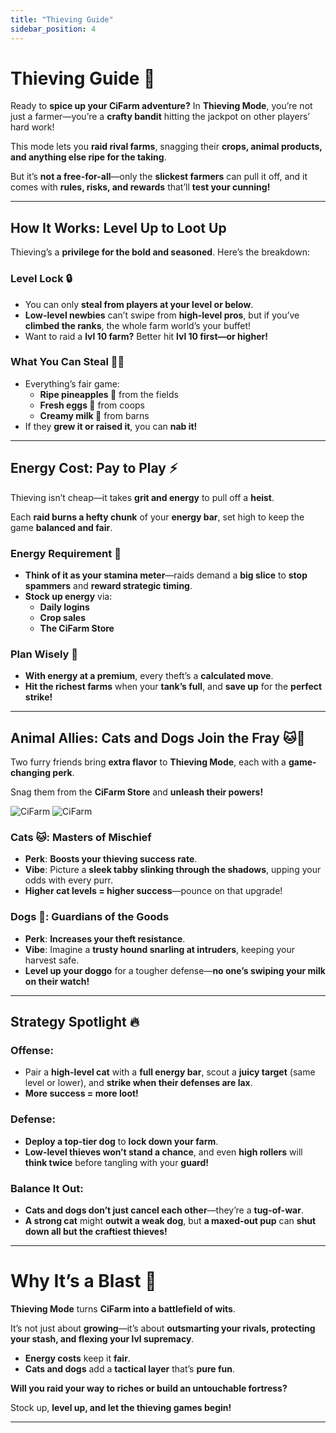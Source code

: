 ```yaml
---
title: "Thieving Guide"
sidebar_position: 4
---
```

# **Thieving Guide 🪬**  

Ready to **spice up your CiFarm adventure?** In **Thieving Mode**, you’re not just a farmer—you’re a **crafty bandit** hitting the jackpot on other players’ hard work!  

This mode lets you **raid rival farms**, snagging their **crops, animal products, and anything else ripe for the taking**.  

But it’s **not a free-for-all**—only the **slickest farmers** can pull it off, and it comes with **rules, risks, and rewards** that’ll **test your cunning!**

---

## **How It Works: Level Up to Loot Up**  

Thieving’s a **privilege for the bold and seasoned**. Here’s the breakdown:

### **Level Lock 🔒**  
- You can only **steal from players at your level or below**.  
- **Low-level newbies** can’t swipe from **high-level pros**, but if you’ve **climbed the ranks**, the whole farm world’s your buffet!  
- Want to raid a **lvl 10 farm?** Better hit **lvl 10 first—or higher!**  

### **What You Can Steal 🏴‍☠️**  
- Everything’s fair game:  
  - **Ripe pineapples 🍍** from the fields  
  - **Fresh eggs 🥚** from coops  
  - **Creamy milk 🥛** from barns  
- If they **grew it or raised it**, you can **nab it!**  

---

## **Energy Cost: Pay to Play ⚡**  

Thieving isn’t cheap—it takes **grit and energy** to pull off a **heist**.  

Each **raid burns a hefty chunk** of your **energy bar**, set high to keep the game **balanced and fair**.

### **Energy Requirement 🔋**  
- **Think of it as your stamina meter**—raids demand a **big slice** to **stop spammers** and **reward strategic timing**.  
- **Stock up energy** via:  
  - **Daily logins**  
  - **Crop sales**  
  - **The CiFarm Store**  

### **Plan Wisely 🧠**  
- **With energy at a premium**, every theft’s a **calculated move**.  
- **Hit the richest farms** when your **tank’s full**, and **save up** for the **perfect strike!**

---

## **Animal Allies: Cats and Dogs Join the Fray 🐱🐶**  

Two furry friends bring **extra flavor** to **Thieving Mode**, each with a **game-changing perk**.  

Snag them from the **CiFarm Store** and **unleash their powers!**

![CiFarm](/img/pets/cat.png)
![CiFarm](/img/pets/dog.png)

### **Cats 🐱: Masters of Mischief**  
- **Perk**: **Boosts your thieving success rate**.  
- **Vibe**: Picture a **sleek tabby slinking through the shadows**, upping your odds with every purr.  
- **Higher cat levels = higher success**—pounce on that upgrade!  

### **Dogs 🐶: Guardians of the Goods**  
- **Perk**: **Increases your theft resistance**.  
- **Vibe**: Imagine a **trusty hound snarling at intruders**, keeping your harvest safe.  
- **Level up your doggo** for a tougher defense—**no one’s swiping your milk on their watch!**  

---

## **Strategy Spotlight 🔥**  

### **Offense:**
- Pair a **high-level cat** with a **full energy bar**, scout a **juicy target** (same level or lower), and **strike when their defenses are lax**.  
- **More success = more loot!**  

### **Defense:**
- **Deploy a top-tier dog** to **lock down your farm**.  
- **Low-level thieves won’t stand a chance**, and even **high rollers** will **think twice** before tangling with your **guard!**  

### **Balance It Out:**
- **Cats and dogs don’t just cancel each other**—they’re a **tug-of-war**.  
- **A strong cat** might **outwit a weak dog**, but **a maxed-out pup** can **shut down all but the craftiest thieves!**  

---

# **Why It’s a Blast 🎯**  

**Thieving Mode** turns **CiFarm into a battlefield of wits**.  

It’s not just about **growing**—it’s about **outsmarting your rivals, protecting your stash, and flexing your lvl supremacy**.  

- **Energy costs** keep it **fair**.  
- **Cats and dogs** add a **tactical layer** that’s **pure fun**.  

**Will you raid your way to riches or build an untouchable fortress?**  

Stock up, **level up, and let the thieving games begin!**  

---
